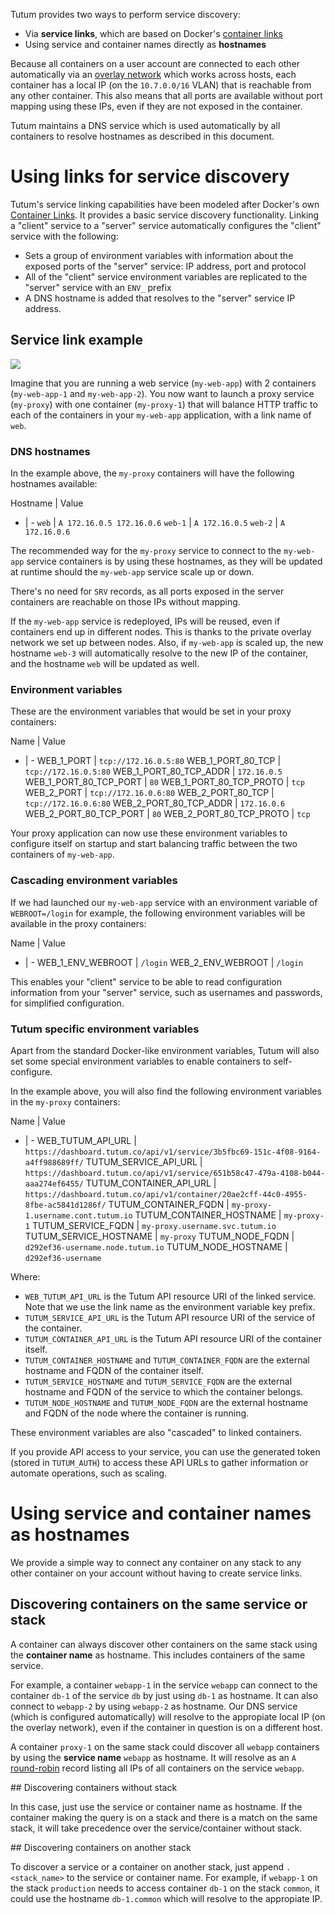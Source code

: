 Tutum provides two ways to perform service discovery:

* Via **service links**, which are based on Docker's [container links](http://docs.docker.com/userguide/dockerlinks/)
* Using service and container names directly as **hostnames**

Because all containers on a user account are connected to each other automatically via an [overlay network](http://blog.tutum.co/2015/03/03/introducing-overlay-networking-for-containers-and-dynamic-links-in-tutum/) which works across hosts, each container has a local IP (on the `10.7.0.0/16` VLAN) that is reachable from any other container. This also means that all ports are available without port mapping using these IPs, even if they are not exposed in the container.

Tutum maintains a DNS service which is used automatically by all containers to resolve hostnames as described in this document.


# Using links for service discovery

Tutum's service linking capabilities have been modeled after Docker's own [Container Links](http://docs.docker.com/userguide/dockerlinks/). It provides a basic service discovery functionality. Linking a "client" service to a "server" service automatically configures the "client" service with the following:

* Sets a group of environment variables with information about the exposed ports of the "server" service: IP address, port and protocol
* All of the "client" service environment variables are replicated to the "server" service with an `ENV_` prefix
* A DNS hostname is added that resolves to the "server" service IP address.


## Service link example

![](https://s.tutum.co/support/images/service-links-diagram.png)

Imagine that you are running a web service (`my-web-app`) with 2 containers (`my-web-app-1` and `my-web-app-2`). You now want to launch a proxy service (`my-proxy`) with one container (`my-proxy-1`) that will balance HTTP traffic to each of the containers in your `my-web-app` application, with a link name of `web`.


### DNS hostnames

In the example above, the `my-proxy` containers will have the following hostnames available:

Hostname | Value
- | -
`web` | `A 172.16.0.5 172.16.0.6`
`web-1` | `A 172.16.0.5`
`web-2` | `A 172.16.0.6`

The recommended way for the `my-proxy` service to connect to the `my-web-app` service containers is by using these hostnames, as they will be updated at runtime should the `my-web-app` service scale up or down.

There's no need for `SRV` records, as all ports exposed in the server containers are reachable on those IPs without mapping.

If the `my-web-app` service is redeployed, IPs will be reused, even if containers end up in different nodes. This is thanks to the private overlay network we set up between nodes. Also, if `my-web-app` is scaled up, the new hostname `web-3` will automatically resolve to the new IP of the container, and the hostname `web` will be updated as well.


### Environment variables

These are the environment variables that would be set in your proxy containers:
                                                                                                                                                                                                                                                                                                                                                                              
Name | Value
- | -
WEB_1_PORT | `tcp://172.16.0.5:80`
WEB_1_PORT_80_TCP | `tcp://172.16.0.5:80`
WEB_1_PORT_80_TCP_ADDR | `172.16.0.5`
WEB_1_PORT_80_TCP_PORT | `80`
WEB_1_PORT_80_TCP_PROTO | `tcp`
WEB_2_PORT | `tcp://172.16.0.6:80`
WEB_2_PORT_80_TCP | `tcp://172.16.0.6:80`
WEB_2_PORT_80_TCP_ADDR | `172.16.0.6`
WEB_2_PORT_80_TCP_PORT | `80`
WEB_2_PORT_80_TCP_PROTO | `tcp`

Your proxy application can now use these environment variables to configure itself on startup and start balancing traffic between the two containers of `my-web-app`.


### Cascading environment variables

If we had launched our `my-web-app` service with an environment variable of `WEBROOT=/login` for example, the following environment variables will be available in the proxy containers:

Name | Value
- | -
WEB_1_ENV_WEBROOT | `/login`
WEB_2_ENV_WEBROOT | `/login`

This enables your "client" service to be able to read configuration information from your "server" service, such as usernames and passwords, for simplified configuration.


### Tutum specific environment variables

Apart from the standard Docker-like environment variables, Tutum will also set some special environment variables to enable containers to self-configure.

In the example above, you will also find the following environment variables in the `my-proxy` containers:

Name | Value
- | -
WEB_TUTUM_API_URL | `https://dashboard.tutum.co/api/v1/service/3b5fbc69-151c-4f08-9164-a4ff988689ff/`
TUTUM_SERVICE_API_URL | `https://dashboard.tutum.co/api/v1/service/651b58c47-479a-4108-b044-aaa274ef6455/`
TUTUM_CONTAINER_API_URL | `https://dashboard.tutum.co/api/v1/container/20ae2cff-44c0-4955-8fbe-ac5841d1286f/`
TUTUM_CONTAINER_FQDN | `my-proxy-1.username.cont.tutum.io`
TUTUM_CONTAINER_HOSTNAME | `my-proxy-1`
TUTUM_SERVICE_FQDN | `my-proxy.username.svc.tutum.io`
TUTUM_SERVICE_HOSTNAME | `my-proxy`
TUTUM_NODE_FQDN | `d292ef36-username.node.tutum.io`
TUTUM_NODE_HOSTNAME | `d292ef36-username`

Where:

* `WEB_TUTUM_API_URL` is the Tutum API resource URI of the linked service. Note that we use the link name as the environment variable key prefix.
* `TUTUM_SERVICE_API_URL` is the Tutum API resource URI of the service of the container.
* `TUTUM_CONTAINER_API_URL` is the Tutum API resource URI of the container itself.
* `TUTUM_CONTAINER_HOSTNAME` and `TUTUM_CONTAINER_FQDN` are the external hostname and FQDN of the container itself.
* `TUTUM_SERVICE_HOSTNAME` and `TUTUM_SERVICE_FQDN` are the external hostname and FQDN of the service to which the container belongs.
* `TUTUM_NODE_HOSTNAME` and `TUTUM_NODE_FQDN` are the external hostname and FQDN of the node where the container is running.

These environment variables are also "cascaded" to linked containers.

If you provide API access to your service, you can use the generated token (stored in `TUTUM_AUTH`) to access these API URLs to gather information or automate operations, such as scaling.


# Using service and container names as hostnames

We provide a simple way to connect any container on any stack to any other container on your account without having to create service links.


## Discovering containers on the same service or stack

A container can always discover other containers on the same stack using the **container name** as hostname. This includes containers of the same service.

For example, a container `webapp-1` in the service `webapp` can connect to the container `db-1` of the service `db` by just using `db-1` as hostname. It can also connect to `webapp-2` by using `webapp-2` as hostname. Our DNS service (which is configured automatically) will resolve to the appropiate local IP (on the overlay network), even if the container in question is on a different host.

A container `proxy-1` on the same stack could discover all `webapp` containers by using the **service name** `webapp` as hostname. It will resolve as an `A` [round-robin](http://en.wikipedia.org/wiki/Round-robin_DNS) record listing all IPs of all containers on the service `webapp`.


## Discovering containers without stack

In this case, just use the service or container name as hostname. If the container making the query is on a stack and there is a match on the same stack, it will take precedence over the service/container without stack.


## Discovering containers on another stack

To discover a service or a container on another stack, just append `.<stack_name>` to the service or container name. For example, if `webapp-1` on the stack `production` needs to access container `db-1` on the stack `common`, it could use the hostname `db-1.common` which will resolve to the appropiate IP.


